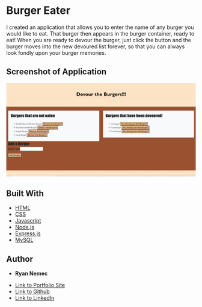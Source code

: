 # Burger Eater

I created an application that allows you to enter the name of any burger you would like to eat. That burger then appears in the burger container, ready to eat! When you are ready to devour the burger, just click the button and the burger moves into the new devoured list forever, so that you can always look fondly upon your burger memories. 


## Screenshot of Application

![Screenshot of Application](/public/assets/img/burgertime.PNG)

## Built With
* [HTML](https://developer.mozilla.org/en-US/docs/Web/HTML)
* [CSS](https://developer.mozilla.org/en-US/docs/Web/CSS)
* [Javascript](https://developer.mozilla.org/en-US/docs/Web/JavaScript)
* [Node.js](https://nodejs.org/en/)
* [Express.js](http://expressjs.com/)
* [MySQL](https://www.mysql.com/)


## Author

* **Ryan Nemec** 

- [Link to Portfolio Site](https://perfectoment.github.io/Ryan-Portfolio/)
- [Link to Github](https://github.com/perfectoment)
- [Link to LinkedIn](https://www.linkedin.com/in/ryan-nemec-5a6b3a66/)